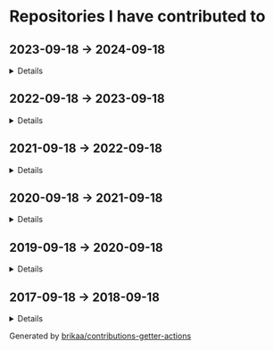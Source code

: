 # Repositories I have contributed to

## 2023-09-18 -> 2024-09-18

<details>

### ⭐ [engineer-man/piston](https://github.com/engineer-man/piston) - [9 commits](https://github.com/engineer-man/piston/commits?author=Brikaa&since=2023-09-18&until=2024-09-19) - JavaScript
A high performance general purpose code execution engine.

### [envicutor/envicutor](https://github.com/envicutor/envicutor) - [109 commits](https://github.com/envicutor/envicutor/commits?author=Brikaa&since=2023-09-18&until=2024-09-19) - Rust
Source code for the Envicutor code execution system.

### [Brikaa/gpa-calculator](https://github.com/Brikaa/gpa-calculator) - [1 commit](https://github.com/Brikaa/gpa-calculator/commits?author=Brikaa&since=2023-09-18&until=2024-09-19) - JavaScript
Calculate your expected GPA on http://newecom.fci.cu.edu.eg/

### [envicutor/drafts](https://github.com/envicutor/drafts) - [132 commits](https://github.com/envicutor/drafts/commits?author=Brikaa&since=2023-09-18&until=2024-09-19) - no primary language
Issues and drafts for Envicutor

### [zeitwlamoon/zeitwlamoon.github.io](https://github.com/zeitwlamoon/zeitwlamoon.github.io) - [63 commits](https://github.com/zeitwlamoon/zeitwlamoon.github.io/commits?author=Brikaa&since=2023-09-18&until=2024-09-19) - HTML
Discover Egypt through the eyes of Zeit W Lamoon, the Dubai-based destination to a culinary taste sensation. Established in 2021, Zeit W Lamoon means ‘Oil and lemon,’ which form an authentic Egyptian mixture to spice up the “Fava Beans” dish, also known as “Foul Medammes,” the primary element of Egyptian street food.

### [Brikaa/dotfiles](https://github.com/Brikaa/dotfiles) - [17 commits](https://github.com/Brikaa/dotfiles/commits?author=Brikaa&since=2023-09-18&until=2024-09-19) - Shell
My dotfiles

### [Brikaa/newecom-monitor](https://github.com/Brikaa/newecom-monitor) - [3 commits](https://github.com/Brikaa/newecom-monitor/commits?author=Brikaa&since=2023-09-18&until=2024-09-19) - Python
Monitor the registration status in http://newecom.fci-cu.edu.eg/

### [Brikaa/brikaa.github.io](https://github.com/Brikaa/brikaa.github.io) - [1 commit](https://github.com/Brikaa/brikaa.github.io/commits?author=Brikaa&since=2023-09-18&until=2024-09-19) - HTML
Omar Brikaa's personal website.

### [Brikaa/piston-test-tools](https://github.com/Brikaa/piston-test-tools) - [1 commit](https://github.com/Brikaa/piston-test-tools/commits?author=Brikaa&since=2023-09-18&until=2024-09-19) - Python
no description

### [Brikaa/problem-solving](https://github.com/Brikaa/problem-solving) - [132 commits](https://github.com/Brikaa/problem-solving/commits?author=Brikaa&since=2023-09-18&until=2024-09-19) - C++
Problems solved in the problem solving course

### [Brikaa/distributed-systems-assignment-2](https://github.com/Brikaa/distributed-systems-assignment-2) - [93 commits](https://github.com/Brikaa/distributed-systems-assignment-2/commits?author=Brikaa&since=2023-09-18&until=2024-09-19) - Java
Usage of Java EE to implement an elearning system with a microservices architecture

### [Brikaa/tools-3-project](https://github.com/Brikaa/tools-3-project) - [87 commits](https://github.com/Brikaa/tools-3-project/commits?author=Brikaa&since=2023-09-18&until=2024-09-19) - Go
no description

### [Brikaa/security-assignment-2](https://github.com/Brikaa/security-assignment-2) - [68 commits](https://github.com/Brikaa/security-assignment-2/commits?author=Brikaa&since=2023-09-18&until=2024-09-19) - Java
Penetration testing, fixing vulnerabilities

### [Brikaa/distributed-systems-assignment-1](https://github.com/Brikaa/distributed-systems-assignment-1) - [45 commits](https://github.com/Brikaa/distributed-systems-assignment-1/commits?author=Brikaa&since=2023-09-18&until=2024-09-19) - Java
Socket programming to create a book borrowing application

### [envicutor/documentation](https://github.com/envicutor/documentation) - [35 commits](https://github.com/envicutor/documentation/commits?author=Brikaa&since=2023-09-18&until=2024-09-19) - TeX
Envicutor code execution system documentation

### [Brikaa/security-assignment-1](https://github.com/Brikaa/security-assignment-1) - [29 commits](https://github.com/Brikaa/security-assignment-1/commits?author=Brikaa&since=2023-09-18&until=2024-09-19) - JavaScript
DES, RSA, penetration testing, security improvements to an open-source website

### [Brikaa/ml-assignment-3](https://github.com/Brikaa/ml-assignment-3) - [27 commits](https://github.com/Brikaa/ml-assignment-3/commits?author=Brikaa&since=2023-09-18&until=2024-09-19) - Python
SVM using scikit-learn, MLP and CNN using Keras

### [Brikaa/soft-computing-assignment-4](https://github.com/Brikaa/soft-computing-assignment-4) - [21 commits](https://github.com/Brikaa/soft-computing-assignment-4/commits?author=Brikaa&since=2023-09-18&until=2024-09-19) - Rust
A neural network with configurable number of layers and activation functions

### [Brikaa/soft-computing-assignment-3](https://github.com/Brikaa/soft-computing-assignment-3) - [21 commits](https://github.com/Brikaa/soft-computing-assignment-3/commits?author=Brikaa&since=2023-09-18&until=2024-09-19) - Rust
A fuzzy control system

### [envicutor/docs-builder](https://github.com/envicutor/docs-builder) - [20 commits](https://github.com/envicutor/docs-builder/commits?author=Brikaa&since=2023-09-18&until=2024-09-19) - Makefile
Utilities to build the docs

### [Brikaa/theory-assignment-2](https://github.com/Brikaa/theory-assignment-2) - [20 commits](https://github.com/Brikaa/theory-assignment-2/commits?author=Brikaa&since=2023-09-18&until=2024-09-19) - Java
NFA, DFA

### [Brikaa/soft-computing-assignment-2](https://github.com/Brikaa/soft-computing-assignment-2) - [18 commits](https://github.com/Brikaa/soft-computing-assignment-2/commits?author=Brikaa&since=2023-09-18&until=2024-09-19) - Rust
Genetic algorithm for curve fitting

### [envicutor/docs-workflows](https://github.com/envicutor/docs-workflows) - [18 commits](https://github.com/envicutor/docs-workflows/commits?author=Brikaa&since=2023-09-18&until=2024-09-19) - no primary language
Common GitHub workflows that are used in building and deploying the docs

### [Brikaa/ml-assignment-1](https://github.com/Brikaa/ml-assignment-1) - [17 commits](https://github.com/Brikaa/ml-assignment-1/commits?author=Brikaa&since=2023-09-18&until=2024-09-19) - HTML
Linear regression using scikit-learn, logistic regression from scratch

### [Brikaa/security-des-task](https://github.com/Brikaa/security-des-task) - [10 commits](https://github.com/Brikaa/security-des-task/commits?author=Brikaa&since=2023-09-18&until=2024-09-19) - Rust
no description

### [Brikaa/ml-assignment-2](https://github.com/Brikaa/ml-assignment-2) - [5 commits](https://github.com/Brikaa/ml-assignment-2/commits?author=Brikaa&since=2023-09-18&until=2024-09-19) - Python
Decision trees using scikit-learn, KNN from scratch

### [Brikaa/web-engineering-presentation](https://github.com/Brikaa/web-engineering-presentation) - [4 commits](https://github.com/Brikaa/web-engineering-presentation/commits?author=Brikaa&since=2023-09-18&until=2024-09-19) - TypeScript
no description

### [Brikaa/cloud-task-3](https://github.com/Brikaa/cloud-task-3) - [2 commits](https://github.com/Brikaa/cloud-task-3/commits?author=Brikaa&since=2023-09-18&until=2024-09-19) - Shell
no description

### [Brikaa/theory-task-1](https://github.com/Brikaa/theory-task-1) - [1 commit](https://github.com/Brikaa/theory-task-1/commits?author=Brikaa&since=2023-09-18&until=2024-09-19) - Java
no description

### [Brikaa/remote-presentation-control](https://github.com/Brikaa/remote-presentation-control) - [1 commit](https://github.com/Brikaa/remote-presentation-control/commits?author=Brikaa&since=2023-09-18&until=2024-09-19) - HTML
Simple tool to simulate left and right arrow keys remotely

### [Brikaa/theory-task-2](https://github.com/Brikaa/theory-task-2) - [1 commit](https://github.com/Brikaa/theory-task-2/commits?author=Brikaa&since=2023-09-18&until=2024-09-19) - no primary language
no description

### [Brikaa/security-rsa-task](https://github.com/Brikaa/security-rsa-task) - [1 commit](https://github.com/Brikaa/security-rsa-task/commits?author=Brikaa&since=2023-09-18&until=2024-09-19) - C++
no description

### [cs-math/gpa-calc](https://github.com/cs-math/gpa-calc) - [1 commit](https://github.com/cs-math/gpa-calc/commits?author=Brikaa&since=2023-09-18&until=2024-09-19) - Python
Calculate your expected GPA on newecom.fci.cu.edu.eg

### [envicutor/assets](https://github.com/envicutor/assets) - [1 commit](https://github.com/envicutor/assets/commits?author=Brikaa&since=2023-09-18&until=2024-09-19) - no primary language
no description

</details>

## 2022-09-18 -> 2023-09-18

<details>

### ⭐ [microsoft/vscode](https://github.com/microsoft/vscode) - [1 commit](https://github.com/microsoft/vscode/commits?author=Brikaa&since=2022-09-18&until=2023-09-19) - TypeScript
Visual Studio Code

### ⭐ [excalidraw/excalidraw](https://github.com/excalidraw/excalidraw) - [1 commit](https://github.com/excalidraw/excalidraw/commits?author=Brikaa&since=2022-09-18&until=2023-09-19) - TypeScript
Virtual whiteboard for sketching hand-drawn like diagrams

### ⭐ [antonkomarev/github-profile-views-counter](https://github.com/antonkomarev/github-profile-views-counter) - [2 commits](https://github.com/antonkomarev/github-profile-views-counter/commits?author=Brikaa&since=2022-09-18&until=2023-09-19) - PHP
It counts how many times your GitHub profile has been viewed. Free cloud micro-service.

### ⭐ [engineer-man/piston](https://github.com/engineer-man/piston) - [3 commits](https://github.com/engineer-man/piston/commits?author=Brikaa&since=2022-09-18&until=2023-09-19) - JavaScript
A high performance general purpose code execution engine.

### [engineer-man/emkc](https://github.com/engineer-man/emkc) - [2 commits](https://github.com/engineer-man/emkc/commits?author=Brikaa&since=2022-09-18&until=2023-09-19) - JavaScript
Engineer Man Knowledge Center

### [cs-math/cs-math.github.io](https://github.com/cs-math/cs-math.github.io) - [1 commit](https://github.com/cs-math/cs-math.github.io/commits?author=Brikaa&since=2022-09-18&until=2023-09-19) - JavaScript
Code for /dev/null team in Cairo University CS-Math Society

### [sda-assignment/sda-assignment](https://github.com/sda-assignment/sda-assignment) - [168 commits](https://github.com/sda-assignment/sda-assignment/commits?author=Brikaa&since=2022-09-18&until=2023-09-19) - Java
Usage of principles learnt in the Software Design and Architecture course to create an abstract e-payment system

### [Brikaa/dotfiles](https://github.com/Brikaa/dotfiles) - [50 commits](https://github.com/Brikaa/dotfiles/commits?author=Brikaa&since=2022-09-18&until=2023-09-19) - Shell
My dotfiles

### [Brikaa/os-semaphore-assignment](https://github.com/Brikaa/os-semaphore-assignment) - [43 commits](https://github.com/Brikaa/os-semaphore-assignment/commits?author=Brikaa&since=2022-09-18&until=2023-09-19) - Java
Producer-consumer problem

### [Ali-Esmat/SW-Tools-Project](https://github.com/Ali-Esmat/SW-Tools-Project) - [39 commits](https://github.com/Ali-Esmat/SW-Tools-Project/commits?author=Brikaa&since=2022-09-18&until=2023-09-19) - Java
no description

### [fci-ai-project/ai-project](https://github.com/fci-ai-project/ai-project) - [19 commits](https://github.com/fci-ai-project/ai-project/commits?author=Brikaa&since=2022-09-18&until=2023-09-19) - Prolog
Single-player Connect-N game using configurable Minimax and Alpha-Beta pruning algorithms

### [Brikaa/newecom-monitor](https://github.com/Brikaa/newecom-monitor) - [18 commits](https://github.com/Brikaa/newecom-monitor/commits?author=Brikaa&since=2022-09-18&until=2023-09-19) - Python
Monitor the registration status in http://newecom.fci-cu.edu.eg/

### [Brikaa/sw-tools-lab-task](https://github.com/Brikaa/sw-tools-lab-task) - [14 commits](https://github.com/Brikaa/sw-tools-lab-task/commits?author=Brikaa&since=2022-09-18&until=2023-09-19) - Java
Setting up JBoss EAP 7.1, example REST API

### [zeitwlamoon/zeitwlamoon.github.io](https://github.com/zeitwlamoon/zeitwlamoon.github.io) - [14 commits](https://github.com/zeitwlamoon/zeitwlamoon.github.io/commits?author=Brikaa&since=2022-09-18&until=2023-09-19) - HTML
Discover Egypt through the eyes of Zeit W Lamoon, the Dubai-based destination to a culinary taste sensation. Established in 2021, Zeit W Lamoon means ‘Oil and lemon,’ which form an authentic Egyptian mixture to spice up the “Fava Beans” dish, also known as “Foul Medammes,” the primary element of Egyptian street food.

### [Brikaa/faster-blackboard](https://github.com/Brikaa/faster-blackboard) - [9 commits](https://github.com/Brikaa/faster-blackboard/commits?author=Brikaa&since=2022-09-18&until=2023-09-19) - JavaScript
A chrome extension that skips the intermediate page that BlackBoard opens before showing a PDF

### [Brikaa/algo-assignment-3](https://github.com/Brikaa/algo-assignment-3) - [9 commits](https://github.com/Brikaa/algo-assignment-3/commits?author=Brikaa&since=2022-09-18&until=2023-09-19) - C++
Dynamic programming and greedy algorithms problems

### [Brikaa/piston-test-tools](https://github.com/Brikaa/piston-test-tools) - [6 commits](https://github.com/Brikaa/piston-test-tools/commits?author=Brikaa&since=2022-09-18&until=2023-09-19) - Python
no description

### [Brikaa/contributions-getter-actions](https://github.com/Brikaa/contributions-getter-actions) - [108 commits](https://github.com/Brikaa/contributions-getter-actions/commits?author=Brikaa&since=2022-09-18&until=2023-09-19) - TypeScript
A highly configurable GitHub Action can be used to update your profile's README with the repositories you have committed in

### [Brikaa/ai-assignment-2](https://github.com/Brikaa/ai-assignment-2) - [50 commits](https://github.com/Brikaa/ai-assignment-2/commits?author=Brikaa&since=2022-09-18&until=2023-09-19) - Prolog
Usage of BFS or A* algorithm to solve a dominoes and bombs puzzle (AI Assignment)

### [Brikaa/testing-assignment-1](https://github.com/Brikaa/testing-assignment-1) - [34 commits](https://github.com/Brikaa/testing-assignment-1/commits?author=Brikaa&since=2022-09-18&until=2023-09-19) - HTML
JUnit, graph coverage

### [Brikaa/ai-assignment-1](https://github.com/Brikaa/ai-assignment-1) - [32 commits](https://github.com/Brikaa/ai-assignment-1/commits?author=Brikaa&since=2022-09-18&until=2023-09-19) - Prolog
Prolog basics

### [seam-project/seam-project](https://github.com/seam-project/seam-project) - [29 commits](https://github.com/seam-project/seam-project/commits?author=Brikaa&since=2022-09-18&until=2023-09-19) - no primary language
no description

### [Brikaa/contributions-getter](https://github.com/Brikaa/contributions-getter) - [24 commits](https://github.com/Brikaa/contributions-getter/commits?author=Brikaa&since=2022-09-18&until=2023-09-19) - TypeScript
A JavaScript/TypeScript library that gets all of the repositories a user has contributed to since their account's creation

### [Brikaa/cpl-js-research](https://github.com/Brikaa/cpl-js-research) - [22 commits](https://github.com/Brikaa/cpl-js-research/commits?author=Brikaa&since=2022-09-18&until=2023-09-19) - TeX
Evaluation of different JavaScript language design characteristics (Concepts of Programming Languages assignment)

### [Brikaa/testing-assignment-2](https://github.com/Brikaa/testing-assignment-2) - [10 commits](https://github.com/Brikaa/testing-assignment-2/commits?author=Brikaa&since=2022-09-18&until=2023-09-19) - RobotFramework
Usage of Robot Framework with Selenium to test the UI of a website (SW Testing assignment)

### [seam-project/unitime-docker](https://github.com/seam-project/unitime-docker) - [9 commits](https://github.com/seam-project/unitime-docker/commits?author=Brikaa&since=2022-09-18&until=2023-09-19) - Shell
no description

### [Brikaa/cpl-js-generic-research](https://github.com/Brikaa/cpl-js-generic-research) - [7 commits](https://github.com/Brikaa/cpl-js-generic-research/commits?author=Brikaa&since=2022-09-18&until=2023-09-19) - C++
A report about generic programming in JavaScript (Concepts of Programming Languages assignment)

### [Brikaa/seam-quality-attributes](https://github.com/Brikaa/seam-quality-attributes) - [7 commits](https://github.com/Brikaa/seam-quality-attributes/commits?author=Brikaa&since=2022-09-18&until=2023-09-19) - TeX
A report about different quality attributes and metrics of measuring them (SW maintenance assignment)

### [fci-ai-project/fci-ai-project.github.io](https://github.com/fci-ai-project/fci-ai-project.github.io) - [4 commits](https://github.com/fci-ai-project/fci-ai-project.github.io/commits?author=Brikaa&since=2022-09-18&until=2023-09-19) - TeX
no description

### [Brikaa/maintenance-models-assignment](https://github.com/Brikaa/maintenance-models-assignment) - [4 commits](https://github.com/Brikaa/maintenance-models-assignment/commits?author=Brikaa&since=2022-09-18&until=2023-09-19) - TeX
A report about why we study SW maintenance and the quick-fix maintenance model

### [Brikaa/Brikaa](https://github.com/Brikaa/Brikaa) - [4 commits](https://github.com/Brikaa/Brikaa/commits?author=Brikaa&since=2022-09-18&until=2023-09-19) - no primary language
no description

### [seam-project/sonarqube-compose](https://github.com/seam-project/sonarqube-compose) - [1 commit](https://github.com/seam-project/sonarqube-compose/commits?author=Brikaa&since=2022-09-18&until=2023-09-19) - no primary language
no description

</details>

## 2021-09-18 -> 2022-09-18

<details>

### ⭐ [engineer-man/piston](https://github.com/engineer-man/piston) - [40 commits](https://github.com/engineer-man/piston/commits?author=Brikaa&since=2021-09-18&until=2022-09-19) - JavaScript
A high performance general purpose code execution engine.

### [engineer-man/piston-bot](https://github.com/engineer-man/piston-bot) - [2 commits](https://github.com/engineer-man/piston-bot/commits?author=Brikaa&since=2021-09-18&until=2022-09-19) - Python
I Run Code bot on Discord

### [microsoft/vscode-wiki](https://github.com/microsoft/vscode-wiki) - [2 commits](https://github.com/microsoft/vscode-wiki/commits?author=Brikaa&since=2021-09-18&until=2022-09-19) - no primary language
A repository to make changes to the vscode Wiki on GitHub

### [engineer-man/emkc](https://github.com/engineer-man/emkc) - [56 commits](https://github.com/engineer-man/emkc/commits?author=Brikaa&since=2021-09-18&until=2022-09-19) - JavaScript
Engineer Man Knowledge Center

### [cs-math/cs-math.github.io](https://github.com/cs-math/cs-math.github.io) - [6 commits](https://github.com/cs-math/cs-math.github.io/commits?author=Brikaa&since=2021-09-18&until=2022-09-19) - JavaScript
Code for /dev/null team in Cairo University CS-Math Society

### [Brikaa/gpa-calculator](https://github.com/Brikaa/gpa-calculator) - [7 commits](https://github.com/Brikaa/gpa-calculator/commits?author=Brikaa&since=2021-09-18&until=2022-09-19) - JavaScript
Calculate your expected GPA on http://newecom.fci.cu.edu.eg/

### [Brikaa/solid-geometry-tools](https://github.com/Brikaa/solid-geometry-tools) - [14 commits](https://github.com/Brikaa/solid-geometry-tools/commits?author=Brikaa&since=2021-09-18&until=2022-09-19) - JavaScript
Solid Geometry Tools

### [Brikaa/syntax-warriors](https://github.com/Brikaa/syntax-warriors) - [99 commits](https://github.com/Brikaa/syntax-warriors/commits?author=Brikaa&since=2021-09-18&until=2022-09-19) - JavaScript
no description

### [Brikaa/dotfiles](https://github.com/Brikaa/dotfiles) - [87 commits](https://github.com/Brikaa/dotfiles/commits?author=Brikaa&since=2021-09-18&until=2022-09-19) - Shell
My dotfiles

### [zeitwlamoon/zeitwlamoon.github.io](https://github.com/zeitwlamoon/zeitwlamoon.github.io) - [12 commits](https://github.com/zeitwlamoon/zeitwlamoon.github.io/commits?author=Brikaa&since=2021-09-18&until=2022-09-19) - HTML
Discover Egypt through the eyes of Zeit W Lamoon, the Dubai-based destination to a culinary taste sensation. Established in 2021, Zeit W Lamoon means ‘Oil and lemon,’ which form an authentic Egyptian mixture to spice up the “Fava Beans” dish, also known as “Foul Medammes,” the primary element of Egyptian street food.

### [Brikaa/piston-test-tools](https://github.com/Brikaa/piston-test-tools) - [11 commits](https://github.com/Brikaa/piston-test-tools/commits?author=Brikaa&since=2021-09-18&until=2022-09-19) - Python
no description

### [Brikaa/gram-schmidt-calculator](https://github.com/Brikaa/gram-schmidt-calculator) - [5 commits](https://github.com/Brikaa/gram-schmidt-calculator/commits?author=Brikaa&since=2021-09-18&until=2022-09-19) - JavaScript
no description

### [Brikaa/parking-system-procedural](https://github.com/Brikaa/parking-system-procedural) - [3 commits](https://github.com/Brikaa/parking-system-procedural/commits?author=Brikaa&since=2021-09-18&until=2022-09-19) - Python
no description

### [AbsoluteZero000/Typing_thingy](https://github.com/AbsoluteZero000/Typing_thingy) - [2 commits](https://github.com/AbsoluteZero000/Typing_thingy/commits?author=Brikaa&since=2021-09-18&until=2022-09-19) - JavaScript
typeracer clone thingy

### [fishing-calendar/fishing-calendar.github.io](https://github.com/fishing-calendar/fishing-calendar.github.io) - [10 commits](https://github.com/fishing-calendar/fishing-calendar.github.io/commits?author=Brikaa&since=2021-09-18&until=2022-09-19) - JavaScript
Shows the spring and neap tide days

### [technomuscles/technomuscles](https://github.com/technomuscles/technomuscles) - [9 commits](https://github.com/technomuscles/technomuscles/commits?author=Brikaa&since=2021-09-18&until=2022-09-19) - no primary language
TechnoMuscles repository (a repository to practice JIRA integration with projects) (Software Process and Quality Management course)

</details>

## 2020-09-18 -> 2021-09-18

<details>

### ⭐ [PyGithub/PyGithub](https://github.com/PyGithub/PyGithub) - [2 commits](https://github.com/PyGithub/PyGithub/commits?author=Brikaa&since=2020-09-18&until=2021-09-19) - Python
Typed interactions with the GitHub API v3

### ⭐ [engineer-man/piston](https://github.com/engineer-man/piston) - [13 commits](https://github.com/engineer-man/piston/commits?author=Brikaa&since=2020-09-18&until=2021-09-19) - JavaScript
A high performance general purpose code execution engine.

### [engineer-man/piston-bot](https://github.com/engineer-man/piston-bot) - [1 commit](https://github.com/engineer-man/piston-bot/commits?author=Brikaa&since=2020-09-18&until=2021-09-19) - Python
I Run Code bot on Discord

### [engineer-man/emkc](https://github.com/engineer-man/emkc) - [69 commits](https://github.com/engineer-man/emkc/commits?author=Brikaa&since=2020-09-18&until=2021-09-19) - JavaScript
Engineer Man Knowledge Center

### [projectunic0rn/pub-workspace](https://github.com/projectunic0rn/pub-workspace) - [2 commits](https://github.com/projectunic0rn/pub-workspace/commits?author=Brikaa&since=2020-09-18&until=2021-09-19) - Python
pub workspace apps

### [cs-math/cs-math.github.io](https://github.com/cs-math/cs-math.github.io) - [130 commits](https://github.com/cs-math/cs-math.github.io/commits?author=Brikaa&since=2020-09-18&until=2021-09-19) - JavaScript
Code for /dev/null team in Cairo University CS-Math Society

### [zeitwlamoon/zeitwlamoon.github.io](https://github.com/zeitwlamoon/zeitwlamoon.github.io) - [41 commits](https://github.com/zeitwlamoon/zeitwlamoon.github.io/commits?author=Brikaa&since=2020-09-18&until=2021-09-19) - HTML
Discover Egypt through the eyes of Zeit W Lamoon, the Dubai-based destination to a culinary taste sensation. Established in 2021, Zeit W Lamoon means ‘Oil and lemon,’ which form an authentic Egyptian mixture to spice up the “Fava Beans” dish, also known as “Foul Medammes,” the primary element of Egyptian street food.

### [Open-Source-Project-Collaboration/osc-bot](https://github.com/Open-Source-Project-Collaboration/osc-bot) - [41 commits](https://github.com/Open-Source-Project-Collaboration/osc-bot/commits?author=Brikaa&since=2020-09-18&until=2021-09-19) - Python
A discord bot that automates the process of voting on and creating projects and GitHub teams.

### [Brikaa/brikaa.github.io](https://github.com/Brikaa/brikaa.github.io) - [2 commits](https://github.com/Brikaa/brikaa.github.io/commits?author=Brikaa&since=2020-09-18&until=2021-09-19) - HTML
Omar Brikaa's personal website.

### [cs-math/gpa-calc](https://github.com/cs-math/gpa-calc) - [7 commits](https://github.com/cs-math/gpa-calc/commits?author=Brikaa&since=2020-09-18&until=2021-09-19) - Python
Calculate your expected GPA on newecom.fci.cu.edu.eg

</details>

## 2019-09-18 -> 2020-09-18

<details>

### [Open-Source-Project-Collaboration/board-game-playing-ai](https://github.com/Open-Source-Project-Collaboration/board-game-playing-ai) - [35 commits](https://github.com/Open-Source-Project-Collaboration/board-game-playing-ai/commits?author=Brikaa&since=2019-09-18&until=2020-09-19) - Python
Chess AI using Neural Network and Min/Max algorithm and tree pruning

### [Open-Source-Project-Collaboration/osc-bot](https://github.com/Open-Source-Project-Collaboration/osc-bot) - [185 commits](https://github.com/Open-Source-Project-Collaboration/osc-bot/commits?author=Brikaa&since=2019-09-18&until=2020-09-19) - Python
A discord bot that automates the process of voting on and creating projects and GitHub teams.

### [Open-Source-Project-Collaboration/blockchain-distributed-streaming-api](https://github.com/Open-Source-Project-Collaboration/blockchain-distributed-streaming-api) - [1 commit](https://github.com/Open-Source-Project-Collaboration/blockchain-distributed-streaming-api/commits?author=Brikaa&since=2019-09-18&until=2020-09-19) - no primary language
no description

</details>

## 2017-09-18 -> 2018-09-18

<details>

### ⭐ [geekcomputers/Python](https://github.com/geekcomputers/Python) - [1 commit](https://github.com/geekcomputers/Python/commits?author=Brikaa&since=2017-09-18&until=2018-09-19) - Python
My Python Examples

</details>

Generated by [brikaa/contributions-getter-actions](https://github.com/brikaa/contributions-getter-actions)

